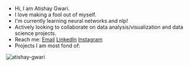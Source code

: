 -  Hi, I am Atishay Gwari.
-  I love making a fool out of myself.
-  I'm currently learning neural networks and nlp!
-  Actively looking to collaborate on data analysis/visualization and data science projects.
- Reach me: [Email](mailto:atishay345@gmail.com) [LinkedIn]((https://www.linkedin.com/in/atishayg/)) [Instagram](https://www.instagram.com/atishay.gwari/)
-  Projects I am most fond of:
<!--   * [Treasure_Hunter](https://github.com/ishandandekar/Treasure_Hunter) 
  * [Why_Is_The_Car_Getting_Bigger](https://github.com/ishandandekar/Why_Is_The_Car_Is_Getting_Bigger) 
  * [What_Am_I_Eating](https://github.com/ishandandekar/What_Am_I_Eating) 
  * [This_Is_A_Disaster](https://github.com/ishandandekar/This_Is_A_Disaster) 
  * [Looking_Fruit](https://github.com/ishandandekar/Looking-Fruit)  -->
  <img src="https://github-readme-stats.vercel.app/api?username=atishay-gwari&show_icons=true&theme=vue" alt="atishay-gwari" />
  

